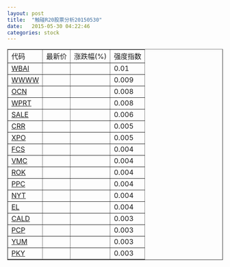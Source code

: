 ```yaml
---
layout: post
title:  "触碰R20股票分析20150530"
date:   2015-05-30 04:22:46
categories: stock
---
```

<script type="text/javascript">
var stockList = []
stockList.push('gb_wbai');
stockList.push('gb_wwww');
stockList.push('gb_ocn');
stockList.push('gb_wprt');
stockList.push('gb_sale');
stockList.push('gb_crr');
stockList.push('gb_xpo');
stockList.push('gb_fcs');
stockList.push('gb_vmc');
stockList.push('gb_rok');
stockList.push('gb_ppc');
stockList.push('gb_nyt');
stockList.push('gb_el');
stockList.push('gb_cald');
stockList.push('gb_pcp');
stockList.push('gb_yum');
stockList.push('gb_pky');
</script>

<table border="1">
 <tr>
 <td>代码</td>
  <td>最新价</td>
  <td>涨跌幅(%)</td>
 <td>强度指数</td>
</tr>
  <tr id="wbai"><td><a href="http://stock.finance.sina.com.cn/usstock/quotes/WBAI.html" target="_blank">WBAI</a></td><td></td><td></td><td>0.01</td></tr>
  <tr id="wwww"><td><a href="http://stock.finance.sina.com.cn/usstock/quotes/WWWW.html" target="_blank">WWWW</a></td><td></td><td></td><td>0.009</td></tr>
  <tr id="ocn"><td><a href="http://stock.finance.sina.com.cn/usstock/quotes/OCN.html" target="_blank">OCN</a></td><td></td><td></td><td>0.008</td></tr>
  <tr id="wprt"><td><a href="http://stock.finance.sina.com.cn/usstock/quotes/WPRT.html" target="_blank">WPRT</a></td><td></td><td></td><td>0.008</td></tr>
  <tr id="sale"><td><a href="http://stock.finance.sina.com.cn/usstock/quotes/SALE.html" target="_blank">SALE</a></td><td></td><td></td><td>0.006</td></tr>
  <tr id="crr"><td><a href="http://stock.finance.sina.com.cn/usstock/quotes/CRR.html" target="_blank">CRR</a></td><td></td><td></td><td>0.005</td></tr>
  <tr id="xpo"><td><a href="http://stock.finance.sina.com.cn/usstock/quotes/XPO.html" target="_blank">XPO</a></td><td></td><td></td><td>0.005</td></tr>
  <tr id="fcs"><td><a href="http://stock.finance.sina.com.cn/usstock/quotes/FCS.html" target="_blank">FCS</a></td><td></td><td></td><td>0.004</td></tr>
  <tr id="vmc"><td><a href="http://stock.finance.sina.com.cn/usstock/quotes/VMC.html" target="_blank">VMC</a></td><td></td><td></td><td>0.004</td></tr>
  <tr id="rok"><td><a href="http://stock.finance.sina.com.cn/usstock/quotes/ROK.html" target="_blank">ROK</a></td><td></td><td></td><td>0.004</td></tr>
  <tr id="ppc"><td><a href="http://stock.finance.sina.com.cn/usstock/quotes/PPC.html" target="_blank">PPC</a></td><td></td><td></td><td>0.004</td></tr>
  <tr id="nyt"><td><a href="http://stock.finance.sina.com.cn/usstock/quotes/NYT.html" target="_blank">NYT</a></td><td></td><td></td><td>0.004</td></tr>
  <tr id="el"><td><a href="http://stock.finance.sina.com.cn/usstock/quotes/EL.html" target="_blank">EL</a></td><td></td><td></td><td>0.004</td></tr>
  <tr id="cald"><td><a href="http://stock.finance.sina.com.cn/usstock/quotes/CALD.html" target="_blank">CALD</a></td><td></td><td></td><td>0.003</td></tr>
  <tr id="pcp"><td><a href="http://stock.finance.sina.com.cn/usstock/quotes/PCP.html" target="_blank">PCP</a></td><td></td><td></td><td>0.003</td></tr>
  <tr id="yum"><td><a href="http://stock.finance.sina.com.cn/usstock/quotes/YUM.html" target="_blank">YUM</a></td><td></td><td></td><td>0.003</td></tr>
  <tr id="pky"><td><a href="http://stock.finance.sina.com.cn/usstock/quotes/PKY.html" target="_blank">PKY</a></td><td></td><td></td><td>0.003</td></tr>
</table>
